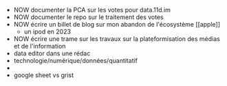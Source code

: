 - NOW documenter la PCA sur les votes pour data.11d.im
- NOW documenter le repo sur le traitement des votes
- NOW écrire un billet de blog sur mon abandon de l'écosystème [[apple]]
	- un ipod en 2023
- NOW écrire une trame sur les travaux sur la plateformisation des médias et de l'information
- data editor dans une rédac
- technologie/numérique/données/quantitatif
-
- google sheet vs grist